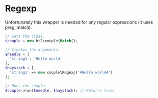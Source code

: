 # Regexp
Unfortunately this wrapper is needed for any regular expressions (it uses preg_match).

```php
// Gets the class.
$couple = new ht2\couple\Match();

// Creates the arguments.
$needle = [
  'string1': 'Hello world'
];
$haystack = [
  'string1' => new couple\Regexp('#Hello world#')
];

// Runs the couple.
$couple->run($needle, $haystack); // Returns true.
```
